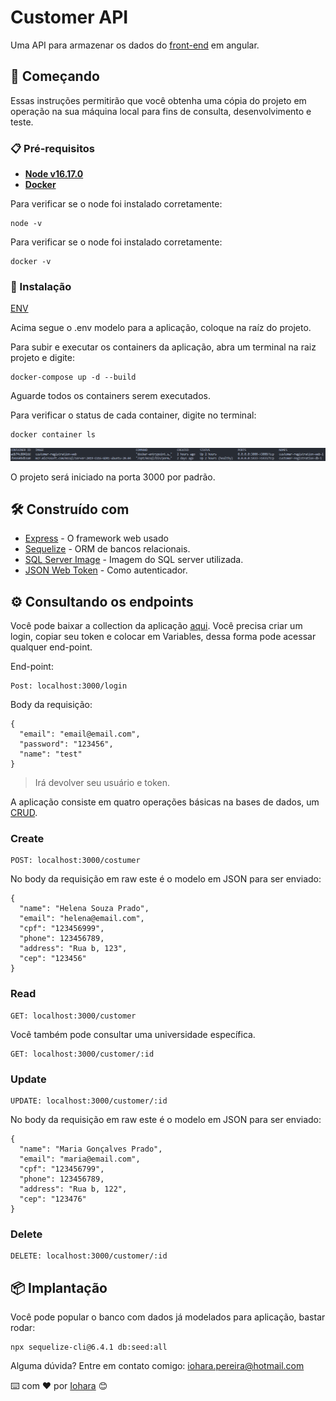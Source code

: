 # Customer API

Uma API para armazenar os dados do [front-end]() em angular.

## 🚀 Começando

Essas instruções permitirão que você obtenha uma cópia do projeto em operação na sua máquina local para fins de consulta, desenvolvimento e teste.

### 📋 Pré-requisitos

- **[Node v16.17.0](https://nodejs.org/en/)**
- **[Docker](https://docs.docker.com/engine/install/)**

Para verificar se o node foi instalado corretamente:

```
node -v
```

Para verificar se o node foi instalado corretamente:

```
docker -v
```

### 🔧 Instalação

[ENV](https://drive.google.com/file/d/1k4PwpQCHFFdAaJTK7QZdLF73DBBBVS72/view?usp=sharing)

Acima segue o .env modelo para a aplicação, coloque na raíz do projeto.

Para subir e executar os containers da aplicação, abra um terminal na raiz projeto e digite:

```
docker-compose up -d --build
```

Aguarde todos os containers serem executados.

Para verificar o status de cada container, digite no terminal:

```
docker container ls
```

![docker-container](./resources/docker.PNG)

O projeto será iniciado na porta 3000 por padrão.

## 🛠️ Construído com

- [Express](https://expressjs.com/pt-br/) - O framework web usado
- [Sequelize](https://sequelize.org/) - ORM de bancos relacionais.
- [SQL Server Image](https://hub.docker.com/_/microsoft-mssql-server) - Imagem do SQL server utilizada.
- [JSON Web Token](https://jwt.io/introduction) - Como autenticador.

## ⚙️ Consultando os endpoints

Você pode baixar a collection da aplicação [aqui](https://www.getpostman.com/collections/e50e188a511569c4503e). Você precisa criar um login, copiar seu token e colocar em Variables, dessa forma pode acessar qualquer end-point.

End-point:

```
Post: localhost:3000/login
```

Body da requisição:

```
{
  "email": "email@email.com",
  "password": "123456",
  "name": "test"
}
```

> Irá devolver seu usuário e token.

A aplicação consiste em quatro operações básicas na bases de dados, um [CRUD](https://coodesh.com/blog/dicionario/o-que-e-crud/).

### Create

```
POST: localhost:3000/costumer
```

No body da requisição em raw este é o modelo em JSON para ser enviado:

```
{
  "name": "Helena Souza Prado",
  "email": "helena@email.com",
  "cpf": "123456999",
  "phone": 123456789,
  "address": "Rua b, 123",
  "cep": "123456"
}
```

### Read

```
GET: localhost:3000/customer
```

Você também pode consultar uma universidade específica.

```
GET: localhost:3000/customer/:id
```

### Update

```
UPDATE: localhost:3000/customer/:id
```

No body da requisição em raw este é o modelo em JSON para ser enviado:

```
{
  "name": "Maria Gonçalves Prado",
  "email": "maria@email.com",
  "cpf": "123456799",
  "phone": 123456789,
  "address": "Rua b, 122",
  "cep": "123476"
}
```

### Delete

```
DELETE: localhost:3000/customer/:id
```

## 📦 Implantação

Você pode popular o banco com dados já modelados para aplicação, bastar rodar:

```
npx sequelize-cli@6.4.1 db:seed:all
```

Alguma dúvida? Entre em contato comigo: iohara.pereira@hotmail.com

⌨️ com ❤️ por [Iohara](https://github.com/Iohara1997) 😊
